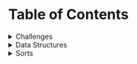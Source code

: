 # Table of Contents

<details>
<summary>Challenges</summary>

* [Array Reverse](https://github.com/JCode1986/data-structure-and-algorithms-dotnet/tree/master/challenges/ArrayReverse)
* [Array Shift](https://github.com/JCode1986/data-structure-and-algorithms-dotnet/tree/master/challenges/ArrayShift)
* [Array Binary Search](https://github.com/JCode1986/data-structure-and-algorithms-dotnet/tree/master/challenges/ArrayBinarySearch/BinarySearch)
* [Merge Linked Lists](https://github.com/JCode1986/data-structure-and-algorithms-dotnet/tree/master/challenges/LLMerge)
* [FIFO Animal Shelter](https://github.com/JCode1986/data-structure-and-algorithms-dotnet/tree/master/challenges/FIFOAnimalShelter)
* [FizzBuzz Tree](https://github.com/JCode1986/data-structure-and-algorithms-dotnet/tree/master/challenges/FizzBuzzTree)
* [Left Join](https://github.com/JCode1986/data-structure-and-algorithms-dotnet/tree/master/challenges/LeftJoin)
* [Multi Bracket Validation](https://github.com/JCode1986/data-structure-and-algorithms-dotnet/tree/master/challenges/MultiBracketValidation)
* [PseudoQueue](https://github.com/JCode1986/data-structure-and-algorithms-dotnet/tree/master/challenges/QueueWithStacks)
* [Repeated Word](https://github.com/JCode1986/data-structure-and-algorithms-dotnet/tree/master/challenges/RepeatedWord)
* [Tree Intersection](https://github.com/JCode1986/data-structure-and-algorithms-dotnet/tree/master/challenges/TreeIntersection)

</details>

<details>
<summary>Data Structures</summary>

* [Linked List](https://github.com/JCode1986/data-structure-and-algorithms-dotnet/tree/master/data-structures/LinkList)
* [Stacks and Queues]()
* [Trees](https://github.com/JCode1986/data-structure-and-algorithms-dotnet/tree/master/data-structures/Tree)
* [Hash Table](https://github.com/JCode1986/data-structure-and-algorithms-dotnet/tree/master/data-structures/HashTable)
* [Graph](https://github.com/JCode1986/data-structure-and-algorithms-dotnet/tree/master/data-structures/Graph)

</details>

<details>
<summary>Sorts</summary>

* [Insertion Sort](https://github.com/JCode1986/data-structure-and-algorithms-dotnet/tree/master/sorts/insertion-sort)
* [Bubble Sort](https://github.com/JCode1986/data-structure-and-algorithms-dotnet/tree/master/sorts/bubble-sort)
* [Quick Sort](https://github.com/JCode1986/data-structure-and-algorithms-dotnet/tree/master/sorts/quick-sort)
* [Merge Sort](https://github.com/JCode1986/data-structure-and-algorithms-dotnet/tree/master/sorts/merge-sort)
* [Selection Sort](https://github.com/JCode1986/data-structure-and-algorithms-dotnet/tree/master/sorts/selection-sort)

</details>

